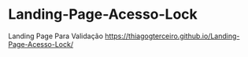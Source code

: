 # Landing-Page-Acesso-Lock
Landing Page Para Validação
https://thiagogterceiro.github.io/Landing-Page-Acesso-Lock/
